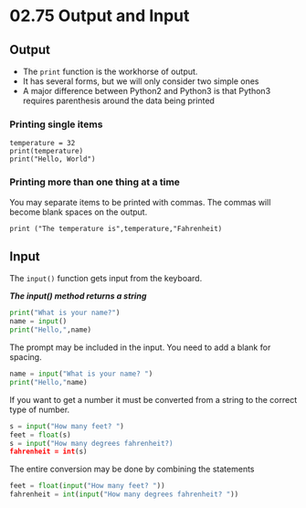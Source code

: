 # 02.75 Output and Input

## Output

* The `print` function is the workhorse of output.  
* It has several forms, but we will only consider two simple ones
* A major difference between Python2 and Python3 is that Python3 requires parenthesis around the data being printed

### Printing single items

```
temperature = 32
print(temperature)
print("Hello, World")
```

### Printing more than one thing at a time

You may separate items to be printed with commas.  The commas will become blank spaces on the output.

```
print ("The temperature is",temperature,"Fahrenheit)
```

## Input

The `input()` function gets input from the keyboard.

***The input() method returns a string***

```python
print("What is your name?")
name = input()
print("Hello,",name)
```

The prompt may be included in the input. You need to add a blank for spacing.

```python
name = input("What is your name? ")
print("Hello,"name)
```

If you want to get a number it must be converted from a string to the correct type of number.

```python
s = input("How many feet? ")
feet = float(s)
s = input("How many degrees fahrenheit?)
fahrenheit = int(s)
```

The entire conversion may be done by combining the statements

```python
feet = float(input("How many feet? "))
fahrenheit = int(input("How many degrees fahrenheit? "))